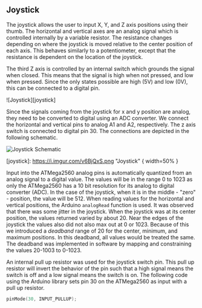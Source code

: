 ## Joystick

The joystick allows the user to input X, Y, and Z axis positions using their thumb. The horizontal and vertical axes are an analog signal which is controlled internally by a variable resistor. The resistance changes depending on where the joystick is moved relative to the center position of each axis. This behaves similarly to a potentiometer, except that the resistance is dependent on the location of the joystick.

The third Z axis is controlled by an internal switch which grounds the signal when closed. This means that the signal is high when not pressed, and low when pressed. Since the only states possible are high (5V) and low (0V), this can be connected to a digital pin.

![Joystick][joystick]

Since the signals coming from the joystick for x and y position are analog, they need to be converted to digital using an ADC converter. We connect the horizontal and vertical pins to analog A1 and A2, respectively. The z axis switch is connected to digital pin 30. The connections are depicted in the following schematic.

![Joystick Schematic][joystick_schematic]

[joystick]: https://i.imgur.com/v6BjQxS.png "Joystick" { width=50% }

[joystick_schematic]: https://i.imgur.com/uGEt6Qf.png "Joystick Schematic"

Input into the ATMega2560 analog pins is automatically quantized from an analog signal to a digital value. The values will be in the range 0 to 1023 as only the ATMega2560 has a 10 bit resolution for its analog to digital converter (ADC). In the case of the joystick, when it is in the middle - "zero" - position, the value will be 512. When reading values for the horizontal and vertical positions, the Arduino `analogRead` function is used. It was observed that there was some jitter in the joystick. When the joystick was at its center position, the values returned varied by about 20. Near the edges of the joystick the values also did not also max out at 0 or 1023. Because of this we introduced a _deadband_ range of 20 for the center, minimum, and maximum positions. In this deadband, all values would be treated the same. The deadband was implemented in software by mapping and constraining the values 20-1003 to 0-1023.

An internal pull up resistor was used for the joystick switch pin. This pull up resistor will invert the behavior of the pin such that a high signal means the switch is off and a low signal means the switch is on. The following code using the Arduino library sets pin 30 on the ATMega2560 as input with a pull up resistor.

```c
pinMode(30, INPUT_PULLUP);
```
